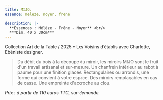 ```yaml
---
title: MIJO.
essence: meleze, noyer, frene

description: |-
  **Essences : Mélèze - Frêne - Noyer** <br/>
  ***Dim. 40 x 30cm***
---
```


Collection Art de la Table / 2025 • Les Voisins d’établis avec Charlotte, Ebéniste designer.

>Du débit du bois à la découpe du miroir, les miroirs MIJO sont le fruit d'un travail artisanal et sur-mesure.
>Un chanfrein intérieur au rabot à paume pour une finition glacée.
>Rectangulaires ou arrondis, une forme qui convient à votre espace.
>Des miroirs remplaçables en cas de casse.
>Une empreinte d'accroche au clou.

*Prix : à partir de 110 euros TTC, sur-demande.*
